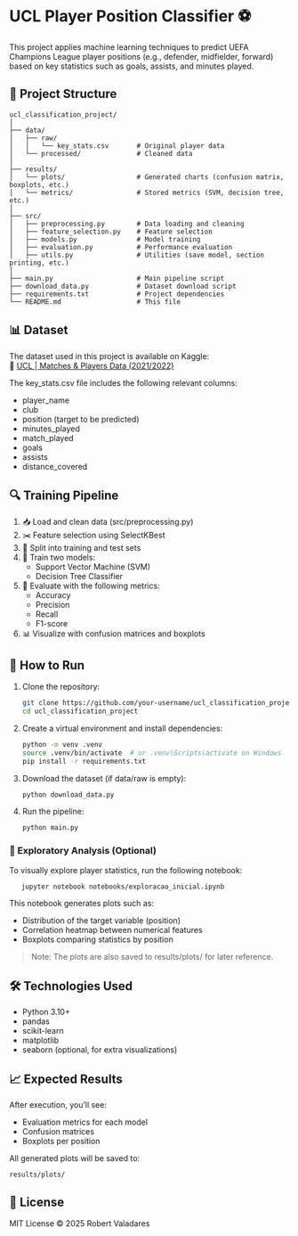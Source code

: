 # UCL Player Position Classifier ⚽️

This project applies machine learning techniques to predict UEFA Champions League player positions (e.g., defender, midfielder, forward) based on key statistics such as goals, assists, and minutes played.

## 📁 Project Structure

    ucl_classification_project/
    │
    ├── data/
    │   ├── raw/
    │   │   └── key_stats.csv       # Original player data
    │   └── processed/              # Cleaned data
    │
    ├── results/
    │   └── plots/                  # Generated charts (confusion matrix, boxplots, etc.)
    │   └── metrics/                # Stored metrics (SVM, decision tree, etc.)
    │
    ├── src/
    │   ├── preprocessing.py        # Data loading and cleaning
    │   ├── feature_selection.py    # Feature selection
    │   ├── models.py               # Model training
    │   ├── evaluation.py           # Performance evaluation
    │   ├── utils.py                # Utilities (save model, section printing, etc.)
    │
    ├── main.py                     # Main pipeline script
    ├── download_data.py            # Dataset download script
    ├── requirements.txt            # Project dependencies
    └── README.md                   # This file

## 📊 Dataset

The dataset used in this project is available on Kaggle:  
📎 [UCL | Matches & Players Data (2021/2022)](https://www.kaggle.com/datasets/azminetoushikwasi/ucl-202122-uefa-champions-league)

The key_stats.csv file includes the following relevant columns:

- player_name
- club
- position (target to be predicted)
- minutes_played
- match_played
- goals
- assists
- distance_covered

## 🔍 Training Pipeline

1. 📥 Load and clean data (src/preprocessing.py)
2. ✂️ Feature selection using SelectKBest
3. 🔀 Split into training and test sets
4. 🤖 Train two models:
   - Support Vector Machine (SVM)
   - Decision Tree Classifier
5. 🧪 Evaluate with the following metrics:
   - Accuracy
   - Precision
   - Recall
   - F1-score
6. 📊 Visualize with confusion matrices and boxplots

## 🚀 How to Run

1. Clone the repository:

    ```bash
    git clone https://github.com/your-username/ucl_classification_project.git
    cd ucl_classification_project
    ```

2. Create a virtual environment and install dependencies:

    ```bash
    python -m venv .venv
    source .venv/bin/activate  # or .venv\Scripts\activate on Windows
    pip install -r requirements.txt
    ```

3. Download the dataset (if data/raw is empty):

    ```bash
    python download_data.py
    ```

4. Run the pipeline:

    ```bash
    python main.py
    ```

### 📓 Exploratory Analysis (Optional)

To visually explore player statistics, run the following notebook:

 ```bash
    jupyter notebook notebooks/exploracao_inicial.ipynb
 ```

This notebook generates plots such as:

- Distribution of the target variable (position)
- Correlation heatmap between numerical features
- Boxplots comparing statistics by position

> Note: The plots are also saved to results/plots/ for later reference.

## 🛠️ Technologies Used

- Python 3.10+
- pandas
- scikit-learn
- matplotlib
- seaborn (optional, for extra visualizations)

## 📈 Expected Results

After execution, you’ll see:

- Evaluation metrics for each model
- Confusion matrices
- Boxplots per position

All generated plots will be saved to:

    results/plots/

## 📄 License

MIT License © 2025 Robert Valadares
